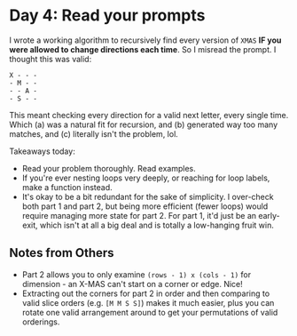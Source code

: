 # Day 4: Read your prompts

I wrote a working algorithm to recursively find every version of `XMAS` **IF you were allowed to change directions each time**. So I misread the prompt. I thought this was valid:
```text
X - - -
- M - -
- - A -
- S - -
```

This meant checking every direction for a valid next letter, every single time. Which (a) was a natural fit for recursion, and (b) generated way too many matches, and (c) literally isn't the problem, lol.

Takeaways today:

* Read your problem thoroughly. Read examples.
* If you're ever nesting loops very deeply, or reaching for loop labels, make a function instead.
* It's okay to be a bit redundant for the sake of simplicity. I over-check both part 1 and part 2, but being more efficient (fewer loops) would require managing more state for part 2. For part 1, it'd just be an early-exit, which isn't at all a big deal and is totally a low-hanging fruit win.

## Notes from Others
- Part 2 allows you to only examine `(rows - 1) x (cols - 1)` for dimension - an X-MAS can't start on a corner or edge. Nice!
- Extracting out the corners for part 2 in order and then comparing to valid slice orders (e.g. `[M M S S]`) makes it much easier, plus you can rotate one valid arrangement around to get your permutations of valid orderings. 